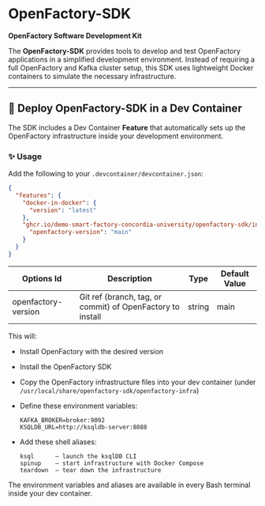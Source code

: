 # OpenFactory-SDK

**OpenFactory Software Development Kit**

The **OpenFactory-SDK** provides tools to develop and test OpenFactory applications in a simplified development environment. Instead of requiring a full OpenFactory and Kafka cluster setup, this SDK uses lightweight Docker containers to simulate the necessary infrastructure.

---

## 🐳 Deploy OpenFactory-SDK in a Dev Container

The SDK includes a Dev Container **Feature** that automatically sets up the OpenFactory infrastructure inside your development environment.

### ✨ Usage

Add the following to your `.devcontainer/devcontainer.json`:

```json
{
  "features": {
    "docker-in-docker": {
      "version": "latest"
    },
    "ghcr.io/demo-smart-factory-concordia-university/openfactory-sdk/infra:latest": {
      "openfactory-version": "main"
    }
  }
}
```

| Options Id           | Description                                                | Type   | Default Value |
|----------------------|------------------------------------------------------------|--------|----------------|
| openfactory-version  | Git ref (branch, tag, or commit) of OpenFactory to install | string | main           |



This will:

* Install OpenFactory with the desired version

* Install the OpenFactory SDK

* Copy the OpenFactory infrastructure files into your dev container (under `/usr/local/share/openfactory-sdk/openfactory-infra`)
* Define these environment variables:
  ```
  KAFKA_BROKER=broker:9092
  KSQLDB_URL=http://ksqldb-server:8088
  ```

* Add these shell aliases:
  ```
  ksql      – launch the ksqlDB CLI
  spinup    – start infrastructure with Docker Compose
  teardown  – tear down the infrastructure
  ```

The environment variables and aliases are available in every Bash terminal inside your dev container.
